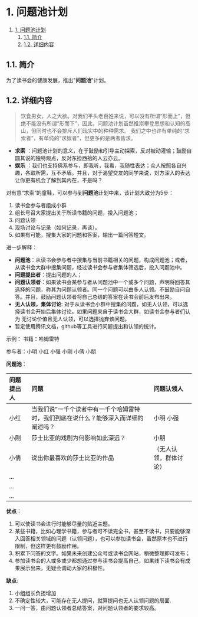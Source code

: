 # 1. 问题池计划

<!-- TOC -->

1. [1. 问题池计划](#1-问题池计划)
    1. [1.1. 简介](#11-简介)
    2. [1.2. 详细内容](#12-详细内容)

<!-- /TOC -->

## 1.1. 简介
为了读书会的健康发展，推出"**问题池**"计划。

## 1.2. 详细内容
>饮食男女，人之大欲。对我们平头老百姓来说，可以没有所谓“形而上”，但绝不能没有所谓“形而下”，因此，问题池计划虽然推崇攀登思想和认知的高山，但同时也不会排斥人们现实中的种种需求。
我们之中也许有单纯的“求索者”，有单纯的“求娱者”，但更多的是两者皆求。
* **求索** ：问题池计划的意义，在于鼓励和引导主动探索，反对被动灌输；鼓励自圆其说的独特观点，反对东捡西拾的人云亦云。
* **娱乐** ：我们也支持佛系参与，即我听，我看，我随性表达；众人按照各自兴趣，各取所需，互不矛盾。并且，对于渴望交友的同学来说，对方深入的表达让你更有机会了解到其内在，不是吗？

对有意“求索”的童鞋，可以参与到**问题池**计划中来，该计划大致分为5步：
1.  读书会参与者组成小群  
2.  组长号召大家提出关于所读书籍的问题，投入问题池；
3.  问题认领
4.  现场讨论与记录（如何记录，再谈）。
5. 如果有可能，搜集大家的问题和答案，输出一篇问答短文。


进一步解释：
* **问题池**：从读书会参与者中搜集与当前书籍相关的问题，构成问题池；或者，从读书会大群中搜集问题，经过读书会参与者集体筛选后，投入问题池中。
* **问题提出者**：提出问题的人；
* **问题认领者**：如果读书会某参与者从问题池中一个或多个问题，声明将回答其选择的问题，称其为问题认领者。同一个问题可以由多人认领。不鼓励自问自答。并且，鼓励问题认领者将自己总结的答案在读书会前后发布出来。
* **无人认领，集体讨论**:  对于从读书会小群中搜集的问题，如无人认领，可以选择读书会开始后集体讨论。如果问题来自于读书会大群，如读书会参与者们认为 无讨论价值且无人认领，可以选择抛弃该问题。
* 暂定使用腾讯文档，github等工具进行问题提出和认领的统计。

示例：
书籍：哈姆雷特

参与者：小明 小红 小强 小刚 小倩 小朋

**问题池**：

| 问题提出人 | 问题|问题认领人 |
|:-------|:------| :------|
|小红|	当我们说”一千个读者中有一千个哈姆雷特时，我们到底在说什么？能够深入而详细的阐述吗？	|小明 小强|
|小刚|	莎士比亚的戏剧为何影响如此深远？	|小朋|
|小倩|	说出你最喜欢的莎士比亚的作品| （无人认领，群体讨论）|
...|||
...|||
...|||

**优点**：
1. 可以使读书会进行时能够尽量的贴近主题。
2. 某些书籍，比如心理学书籍，参与者可不读完全书，甚至不读书，只要能够深入回答相关领域的问题（认领问题），也可以参加读书会，虽然原本也不进行限制，但这样更有鼓励作用。
3. 积累下问答的文字。如果未来创建公众号或读书会网站，稍微整理即可发布；
4. 参加读书会的人或多或少都想通过参与读书会提高自己，如果线下读书会有成果展示出来，无疑会调动大家的积极性。


**缺点**:
1. 小组组长负担增加
2. 不确定性较大，可能存在无人提问，就算提问也无人认领问题的局面.
3. 一问一答，由问题认领者总结答案，对问题认领者的要求较高。